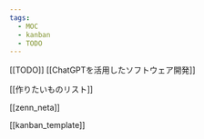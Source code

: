 ```yaml
---
tags:
  - MOC
  - kanban
  - TODO
---
```

[[TODO]]
  [[ChatGPTを活用したソフトウェア開発]]

[[作りたいものリスト]]

[[zenn_neta]]

[[kanban_template]]

